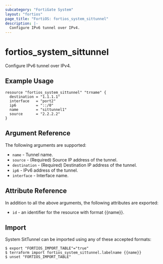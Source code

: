 ```yaml
---
subcategory: "FortiGate System"
layout: "fortios"
page_title: "FortiOS: fortios_system_sittunnel"
description: |-
  Configure IPv6 tunnel over IPv4.
---
```


# fortios_system_sittunnel
Configure IPv6 tunnel over IPv4.

## Example Usage

```hcl
resource "fortios_system_sittunnel" "trname" {
  destination = "1.1.1.1"
  interface   = "port2"
  ip6         = "::/0"
  name        = "sittunnel1"
  source      = "2.2.2.2"
}
```

## Argument Reference

The following arguments are supported:

* `name` - Tunnel name.
* `source` - (Required) Source IP address of the tunnel.
* `destination` - (Required) Destination IP address of the tunnel.
* `ip6` - IPv6 address of the tunnel.
* `interface` - Interface name.


## Attribute Reference

In addition to all the above arguments, the following attributes are exported:
* `id` - an identifier for the resource with format {{name}}.

## Import

System SitTunnel can be imported using any of these accepted formats:
```
$ export "FORTIOS_IMPORT_TABLE"="true"
$ terraform import fortios_system_sittunnel.labelname {{name}}
$ unset "FORTIOS_IMPORT_TABLE"
```
